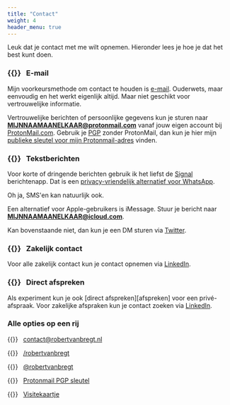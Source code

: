 ```yaml
---
title: "Contact"
weight: 4
header_menu: true
---
```


Leuk dat je contact met me wilt opnemen. Hieronder lees je hoe je dat het best kunt doen.

### {{<icon class="fa fa-envelope">}} &nbsp; E-mail

Mijn voorkeursmethode om contact te houden is [e-mail][email]. Ouderwets, maar eenvoudig en het werkt eigenlijk altijd. Maar niet geschikt voor vertrouwelijke informatie.

Vertrouwelijke berichten of persoonlijke gegevens kun je sturen naar **MIJNNAAMAANELKAAR@protonmail.com** vanaf jouw eigen account bij [ProtonMail.com][protonmail]. Gebruik je [PGP][pgp] zonder ProtonMail, dan kun je hier mijn [publieke sleutel voor mijn Protonmail-adres][key] vinden.

### {{<icon class="fa fa-commenting">}} &nbsp; Tekstberichten

Voor korte of dringende berichten gebruik ik het liefst de [Signal][signal] berichtenapp. Dat is een [privacy-vriendelijk alternatief voor WhatsApp][fix]. 

Oh ja, SMS'en kan natuurlijk ook.

Een alternatief voor Apple-gebruikers is iMessage. Stuur je bericht naar **[MIJNNAAMAANELKAAR@icloud.com](imessage://MIJNNAAMAANELKAAR@icloud.com)**.

Kan bovenstaande niet, dan kun je een DM sturen via [Twitter][twitter].

### {{<icon class="fa fa-building">}} &nbsp; Zakelijk contact

Voor alle zakelijk contact kun je contact opnemen via [LinkedIn][linkedin].

### {{<icon class="fa fa-calendar">}} &nbsp; Direct afspreken

Als experiment kun je ook [direct afspreken][afspreken] voor een privé-afspraak. Voor zakelijke afspraken kun je contact zoeken via [LinkedIn][linkedin].

### Alle opties op een rij

{{<icon class="fa fa-envelope fa-fw">}} &nbsp; [contact@robertvanbregt.nl][email]

{{<icon class="fa fa-linkedin fa-fw">}} &nbsp; [/robertvanbregt][linkedin]

{{<icon class="fa fa-twitter fa-fw">}} &nbsp; [@robertvanbregt][twitter]

{{<icon class="fa fa-key fa-fw">}} &nbsp; [Protonmail PGP sleutel][key]

{{<icon class="fa fa-address-card fa-fw">}} &nbsp; [Visitekaartje][vcf]

[email]: mailto:contact@robertvanbregt.nl
[fix]: https://www.fixjeprivacy.nl/tip/ruil-whatsapp-in-voor-een-privacyvriendelijk-alternatief/
[key]: /protonkey.asc
[linkedin]: https://linkedin.com/in/robertvanbregt
[pgp]: https://nl.wikipedia.org/wiki/Pretty_Good_Privacy
[protonmail]: https://protonmail.com/nl/
[signal]: https://signal.org/nl/
[twitter]: https://twitter.com/robertvanbregt
[vcf]: /robertvanbregt.vcf

